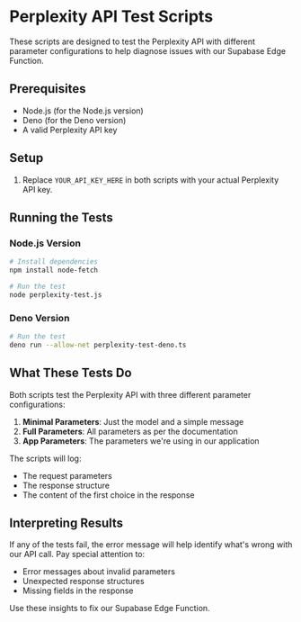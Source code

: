 # Perplexity API Test Scripts

These scripts are designed to test the Perplexity API with different parameter configurations to help diagnose issues with our Supabase Edge Function.

## Prerequisites

- Node.js (for the Node.js version)
- Deno (for the Deno version)
- A valid Perplexity API key

## Setup

1. Replace `YOUR_API_KEY_HERE` in both scripts with your actual Perplexity API key.

## Running the Tests

### Node.js Version

```bash
# Install dependencies
npm install node-fetch

# Run the test
node perplexity-test.js
```

### Deno Version

```bash
# Run the test
deno run --allow-net perplexity-test-deno.ts
```

## What These Tests Do

Both scripts test the Perplexity API with three different parameter configurations:

1. **Minimal Parameters**: Just the model and a simple message
2. **Full Parameters**: All parameters as per the documentation
3. **App Parameters**: The parameters we're using in our application

The scripts will log:
- The request parameters
- The response structure
- The content of the first choice in the response

## Interpreting Results

If any of the tests fail, the error message will help identify what's wrong with our API call. Pay special attention to:

- Error messages about invalid parameters
- Unexpected response structures
- Missing fields in the response

Use these insights to fix our Supabase Edge Function. 